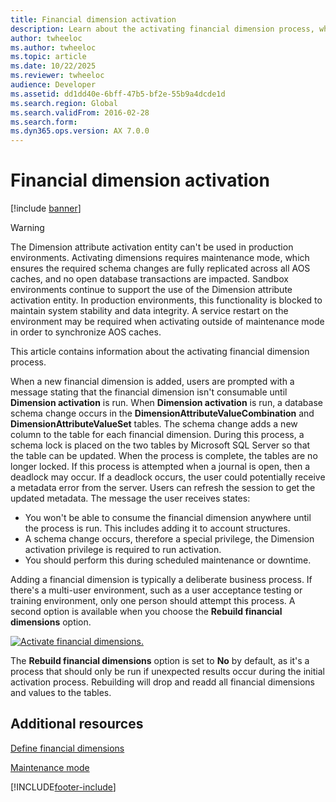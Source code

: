 ```yaml
---
title: Financial dimension activation
description: Learn about the activating financial dimension process, which involves an overview the messages users receive regarding metadata.
author: twheeloc  
ms.author: twheeloc
ms.topic: article
ms.date: 10/22/2025
ms.reviewer: twheeloc
audience: Developer
ms.assetid: dd1dd40e-6bff-47b5-bf2e-55b9a4dcde1d
ms.search.region: Global
ms.search.validFrom: 2016-02-28
ms.search.form: 
ms.dyn365.ops.version: AX 7.0.0
---
```


# Financial dimension activation

[!include [banner](../includes/banner.md)]

>[!Warning]
> The Dimension attribute activation entity can't be used in production environments. Activating dimensions requires maintenance mode, which ensures the required schema changes are fully replicated across all AOS caches, and no open database transactions are impacted. Sandbox environments continue to support the use of the Dimension attribute activation entity. In production environments, this functionality is blocked to maintain system stability and data integrity. A service restart on the environment may be required when activating outside of maintenance mode in order to synchronize AOS caches.

This article contains information about the activating financial dimension process.

When a new financial dimension is added, users are prompted with a message stating that the financial dimension isn't consumable until **Dimension activation** is run. When **Dimension activation** is run, a database schema change occurs in the **DimensionAttributeValueCombination** and **DimensionAttributeValueSet** tables. The schema change adds a new column to the table for each financial dimension. During this process, a schema lock is placed on the two tables by Microsoft SQL Server so that the table can be updated. When the process is complete, the tables are no longer locked. If this process is attempted when a journal is open, then a deadlock may occur. If a deadlock occurs, the user could potentially receive a metadata error from the server. Users can refresh the session to get the updated metadata. The message the user receives states:

- You won't be able to consume the financial dimension anywhere until the process is run. This includes adding it to account structures.
- A schema change occurs, therefore a special privilege, the Dimension activation privilege is required to run activation.
- You should perform this during scheduled maintenance or downtime.

Adding a financial dimension is typically a deliberate business process. If there's a multi-user environment, such as a user acceptance testing or training environment, only one person should attempt this process. A second option is available when you choose the **Rebuild financial dimensions** option. 

[![Activate financial dimensions.](./media/actwiki2.png)](./media/actwiki2.png) 

The **Rebuild financial dimensions** option is set to **No** by default, as it's a process that should only be run if unexpected results occur during the initial activation process. Rebuilding will drop and readd all financial dimensions and values to the tables.

## Additional resources

[Define financial dimensions](../../../finance/general-ledger/tasks/define-financial-dimensions.md)

[Maintenance mode](../sysadmin/maintenance-mode.md)


[!INCLUDE[footer-include](../../../includes/footer-banner.md)]
